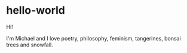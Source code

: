 # hello-world

Hi! 

I'm Michael and I love poetry, philosophy, feminism, tangerines, bonsai trees and snowfall. 
